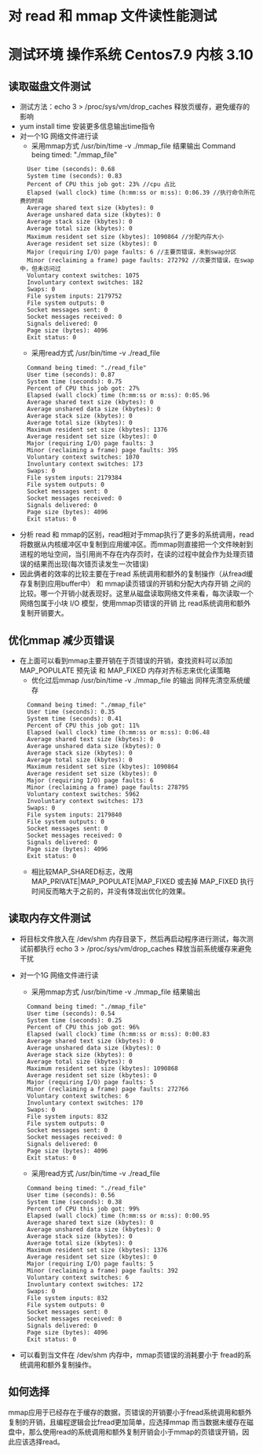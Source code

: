# 对 read 和 mmap 文件读性能测试
# 测试环境 操作系统 Centos7.9 内核 3.10
## 读取磁盘文件测试
+ 测试方法：echo 3 > /proc/sys/vm/drop_caches 释放页缓存，避免缓存的影响
+ yum install time 安装更多信息输出time指令
+ 对一个1G 网络文件进行读
  + 采用mmap方式 /usr/bin/time -v ./mmap_file 结果输出
  	Command being timed: "./mmap_file"
  ```
	User time (seconds): 0.68
	System time (seconds): 0.83
	Percent of CPU this job got: 23% //cpu 占比
	Elapsed (wall clock) time (h:mm:ss or m:ss): 0:06.39 //执行命令所花费的时间
	Average shared text size (kbytes): 0
	Average unshared data size (kbytes): 0
	Average stack size (kbytes): 0
	Average total size (kbytes): 0
	Maximum resident set size (kbytes): 1090864 //分配内存大小
	Average resident set size (kbytes): 0
	Major (requiring I/O) page faults: 6 //主要页错误，未到swap分区
	Minor (reclaiming a frame) page faults: 272792 //次要页错误，在swap中，但未访问过
	Voluntary context switches: 1075
	Involuntary context switches: 182
	Swaps: 0
	File system inputs: 2179752
	File system outputs: 0
	Socket messages sent: 0
	Socket messages received: 0
	Signals delivered: 0
	Page size (bytes): 4096
	Exit status: 0
  ```
  + 采用read方式 /usr/bin/time -v ./read_file
  ```
	Command being timed: "./read_file"
	User time (seconds): 0.87
	System time (seconds): 0.75
	Percent of CPU this job got: 27%
	Elapsed (wall clock) time (h:mm:ss or m:ss): 0:05.96
	Average shared text size (kbytes): 0
	Average unshared data size (kbytes): 0
	Average stack size (kbytes): 0
	Average total size (kbytes): 0
	Maximum resident set size (kbytes): 1376
	Average resident set size (kbytes): 0
	Major (requiring I/O) page faults: 3
	Minor (reclaiming a frame) page faults: 395
	Voluntary context switches: 1070
	Involuntary context switches: 173
	Swaps: 0
	File system inputs: 2179384
	File system outputs: 0
	Socket messages sent: 0
	Socket messages received: 0
	Signals delivered: 0
	Page size (bytes): 4096
	Exit status: 0

  ```
+ 分析
  read 和 mmap的区别，read相对于mmap执行了更多的系统调用，read将数据从内核缓冲区中复制到应用缓冲区。而mmap则直接把一个文件映射到进程的地址空间，当引用尚不存在内存页时，在读的过程中就会作为处理页错误的结果而出现(每次错页读发生一次错误)
+ 因此俩者的效率的比较主要在于read 系统调用和额外的复制操作（从fread缓存复制到应用buffer中） 和 mmap读页错误的开销和分配大内存开销 之间的比较。哪一个开销小就表现好。这里从磁盘读取网络文件来看，每次读取一个网络包属于小块 I/O 模型，使用mmap页错误的开销 比 read系统调用和额外复制开销要大。

## 优化mmap 减少页错误
+ 在上面可以看到mmap主要开销在于页错误的开销，查找资料可以添加MAP_POPULATE 预先读 和 MAP_FIXED 内存对齐标志来优化读策略
  + 优化过后mmap /usr/bin/time -v ./mmap_file 的输出 同样先清空系统缓存
  ```
	Command being timed: "./mmap_file"
	User time (seconds): 0.35
	System time (seconds): 0.41
	Percent of CPU this job got: 11%
	Elapsed (wall clock) time (h:mm:ss or m:ss): 0:06.48
	Average shared text size (kbytes): 0
	Average unshared data size (kbytes): 0
	Average stack size (kbytes): 0
	Average total size (kbytes): 0
	Maximum resident set size (kbytes): 1090864
	Average resident set size (kbytes): 0
	Major (requiring I/O) page faults: 6
	Minor (reclaiming a frame) page faults: 278795
	Voluntary context switches: 5962
	Involuntary context switches: 173
	Swaps: 0
	File system inputs: 2179840
	File system outputs: 0
	Socket messages sent: 0
	Socket messages received: 0
	Signals delivered: 0
	Page size (bytes): 4096
	Exit status: 0
  ```
  + 相比较MAP_SHARED标志，改用MAP_PRIVATE|MAP_POPULATE|MAP_FIXED 或去掉 MAP_FIXED 执行时间反而略大于之前的，并没有体现出优化的效果。
## 读取内存文件测试
+ 将目标文件放入在 /dev/shm 内存目录下，然后再启动程序进行测试，每次测试前都执行 echo 3 > /proc/sys/vm/drop_caches 释放当前系统缓存来避免干扰
+ 对一个1G 网络文件进行读
  + 采用mmap方式 /usr/bin/time -v ./mmap_file 结果输出
  ```
    Command being timed: "./mmap_file"
	User time (seconds): 0.54
	System time (seconds): 0.25
	Percent of CPU this job got: 96%
	Elapsed (wall clock) time (h:mm:ss or m:ss): 0:00.83
	Average shared text size (kbytes): 0
	Average unshared data size (kbytes): 0
	Average stack size (kbytes): 0
	Average total size (kbytes): 0
	Maximum resident set size (kbytes): 1090868
	Average resident set size (kbytes): 0
	Major (requiring I/O) page faults: 5
	Minor (reclaiming a frame) page faults: 272766
	Voluntary context switches: 6
	Involuntary context switches: 170
	Swaps: 0
	File system inputs: 832
	File system outputs: 0
	Socket messages sent: 0
	Socket messages received: 0
	Signals delivered: 0
	Page size (bytes): 4096
	Exit status: 0
  ```
  + 采用read方式 /usr/bin/time -v ./read_file
  ```
	Command being timed: "./read_file"
	User time (seconds): 0.56
	System time (seconds): 0.38
	Percent of CPU this job got: 99%
	Elapsed (wall clock) time (h:mm:ss or m:ss): 0:00.95
	Average shared text size (kbytes): 0
	Average unshared data size (kbytes): 0
	Average stack size (kbytes): 0
	Average total size (kbytes): 0
	Maximum resident set size (kbytes): 1376
	Average resident set size (kbytes): 0
	Major (requiring I/O) page faults: 5
	Minor (reclaiming a frame) page faults: 392
	Voluntary context switches: 6
	Involuntary context switches: 172
	Swaps: 0
	File system inputs: 832
	File system outputs: 0
	Socket messages sent: 0
	Socket messages received: 0
	Signals delivered: 0
	Page size (bytes): 4096
	Exit status: 0
  ```

+ 可以看到当文件在 /dev/shm 内存中，mmap页错误的消耗要小于 fread的系统调用和额外复制操作。

## 如何选择
mmap应用于已经存在于缓存的数据，页错误的开销要小于fread系统调用和额外复制的开销，且编程逻辑会比fread更加简单，应选择mmap
而当数据未缓存在磁盘中，那么使用read的系统调用和额外复制开销会小于mmap的页错误开销，因此应该选择read。
